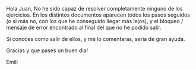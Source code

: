 Hola Juan,
No he sido capaz de resolver completamente ninguno de los ejercicios.
En los distintos documentos aparecen todos los pasos seguidos (o si más no, con los que he conseguido llegar más lejos), y el bloqueo / mensaje de error encontrado al final del que no he podido salir.

Si conoces como salir de ellos, y me lo comentaras, seria de gran ayuda.

Gracias y que pases un buen dia!

Emili